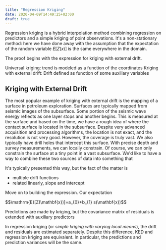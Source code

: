 ```yaml
---
title: "Regression Kriging"
date: 2020-04-09T14:49:25+02:00
draft: true
---
```




Regression kriging is a hybrid interpolation method combining regression on predictors and a simple kriging of point observations. It's a non-stationary method: here we have done away with the assumption that the expectation of the random variable $E[Z(x)]$ is the same everywhere in the domain.

The proof begins with the expression for kriging with external drift. 

Universal kriging: trend is modeled as a function of the coordinates
Kriging with external drift: Drift defined as function of some auxiliary variables

## Kriging with External Drift 

The most popular example of kriging with external drift is the mapping of a surface in petroleum exploration. Surfaces are typically mapped from seismic images of the subsurface. Some portion of the seismic wave energy reflects as one layer stops and another begins. This is measured at the surface and based on the time, we have a rough idea of where the contact surface is located in the subsurface. Despite very advanced acquisition and processing algorithms, the location is not exact, and the resolution is not very good. However, the coverage is truly vast.
We also typically have drill holes that intercept this surface. With precise depth and survey measurements, we can locally constrain. Of course, we can only constrain the surface at a tiny point in a vast subsurface. 
We'd like to have a way to combine these two sources of data into something that 

It's typically presented this way, but the fact of the matter is 
- multiple drift functions 
- related linearly, slope and intercept 

Move on to building the expression. Our expectation 

<div>
$$\mathrm{E}[Z(\mathbf{x})]=a_{0}+b_{1} s(\mathbf{x})$$
</div>

Predictions are made by kriging, but the covariance matrix of residuals is extended with auxiliary predictors

In regression kriging (or *simple kriging with varying local means*), the drift and residuals are estimated separately. Despite this difference, KED and regression kriging are equivalent. In particular, the predictions and prediction variances will be the same.



<script type="text/javascript" async
  src="https://cdnjs.cloudflare.com/ajax/libs/mathjax/2.7.1/MathJax.js?config=TeX-AMS-MML_HTMLorMML">
  MathJax.Hub.Config({
  tex2jax: {
    inlineMath: [['$','$'], ['\\(','\\)']],
    displayMath: [['$$','$$']],
    processEscapes: true,
    processEnvironments: true,
    skipTags: ['script', 'noscript', 'style', 'textarea', 'pre'],
    TeX: { equationNumbers: { autoNumber: "AMS" },
         extensions: ["AMSmath.js", "AMSsymbols.js"] }
  }
  });
  MathJax.Hub.Queue(function() {
    // Fix <code> tags after MathJax finishes running. This is a
    // hack to overcome a shortcoming of Markdown. Discussion at
    // https://github.com/mojombo/jekyll/issues/199
    var all = MathJax.Hub.getAllJax(), i;
    for(i = 0; i < all.length; i += 1) {
        all[i].SourceElement().parentNode.className += ' has-jax';
    }
  });

  MathJax.Hub.Config({
  // Autonumbering by mathjax
  TeX: { equationNumbers: { autoNumber: "AMS" } }
  });
</script>
